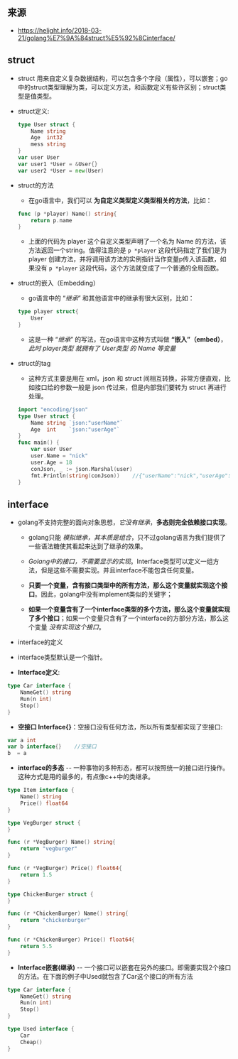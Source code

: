 ## 来源
* https://helight.info/2018-03-21/golang%E7%9A%84struct%E5%92%8Cinterface/

## struct
* struct 用来自定义复杂数据结构，可以包含多个字段（属性），可以嵌套；go中的struct类型理解为类，可以定义方法，和函数定义有些许区别；struct类型是值类型。

* struct定义:
    ```go
    type User struct {
        Name string
        Age  int32
        mess string
    }
    var user User
    var user1 *User = &User{}
    var user2 *User = new(User)
    ```

* struct的方法
    * 在go语言中，我们可以 __为自定义类型定义类型相关的方法__，比如：

    ```go
    func (p *player) Name() string{
        return p.name
    }
    ```

    * 上面的代码为 player 这个自定义类型声明了一个名为 Name 的方法，该方法返回一个string。值得注意的是 `p *player` 这段代码指定了我们是为 player 创建方法，并将调用该方法的实例指针当作变量p传入该函数，如果没有 `p *player` 这段代码，这个方法就变成了一个普通的全局函数。

* struct的嵌入（Embedding）
    * go语言中的 “_继承_” 和其他语言中的继承有很大区别，比如：

    ```go
    type player struct{
        User
    }
    ```

    * 这是一种 “_继承_” 的写法，在go语言中这种方式叫做 __“嵌入”（embed）__，_此时 player类型 就拥有了 User类型 的 Name 等变量_

* struct的tag
    * 这种方式主要是用在 xml，json 和 struct 间相互转换，非常方便直观，比如接口给的参数一般是 json 传过来，但是内部我们要转为 struct 再进行处理。

    ```go
    import "encoding/json"
    type User struct {
        Name string `json:"userName"`
        Age  int    `json:"userAge"`
    }
    func main() {
        var user User
        user.Name = "nick"
        user.Age = 18    
        conJson, _ := json.Marshal(user)
        fmt.Println(string(conJson))    //{"userName":"nick","userAge":0}
    }
    ```


## interface
* golang不支持完整的面向对象思想，_它没有继承_，__多态则完全依赖接口实现__。
    * golang只能 _模拟继承，其本质是组合_，只不过golang语言为我们提供了一些语法糖使其看起来达到了继承的效果。

    * _Golang中的接口，不需要显示的实现_。Interface类型可以定义一组方法，但是这些不需要实现。并且interface不能包含任何变量。 
    
    * __只要一个变量，含有接口类型中的所有方法，那么这个变量就实现这个接口__。因此，golang中没有implement类似的关键字；
    
    * __如果一个变量含有了一个interface类型的多个方法，那么这个变量就实现了多个接口__；如果一个变量只含有了一个interface的方部分方法，那么这个变量 _没有实现这个接口_。

* interface的定义

* interface类型默认是一个指针。

* __Interface定义__:
```go
type Car interface {
    NameGet() string
    Run(n int)
    Stop()
}
```

* __空接口 Interface{}__：空接口没有任何方法，所以所有类型都实现了空接口:
```go
var a int
var b interface{}    //空接口
b  = a
```

* __interface的多态__ -- 一种事物的多种形态，都可以按照统一的接口进行操作。这种方式是用的最多的，有点像c++中的类继承。
```go
type Item interface {
    Name() string
    Price() float64
}

type VegBurger struct {
}

func (r *VegBurger) Name() string{
    return "vegburger"
}

func (r *VegBurger) Price() float64{
    return 1.5
}

type ChickenBurger struct {
}

func (r *ChickenBurger) Name() string{
    return "chickenburger"
}

func (r *ChickenBurger) Price() float64{
    return 5.5
}
```

* __Interface嵌套(继承)__ -- 一个接口可以嵌套在另外的接口。即需要实现2个接口的方法。在下面的例子中Used就包含了Car这个接口的所有方法
```go
type Car interface {
    NameGet() string
    Run(n int)
    Stop()
}

type Used interface {
    Car
    Cheap()
}
```
